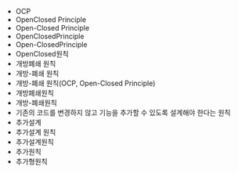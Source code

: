 ﻿- OCP
- OpenClosed Principle
- Open-Closed Principle
- OpenClosedPrinciple
- Open-ClosedPrinciple
- OpenClosed원칙
- 개방폐쇄 원칙
- 개방-폐쇄 원칙
- 개방-폐쇄 원칙(OCP, Open-Closed Principle)
- 개방폐쇄원칙
- 개방-폐쇄원칙
- 기존의 코드를 변경하지 않고 기능을 추가할 수 있도록 설계해야 한다는 원칙
- 추가설계
- 추가설계 원칙
- 추가설계원칙
- 추가원칙
- 추가형원칙
